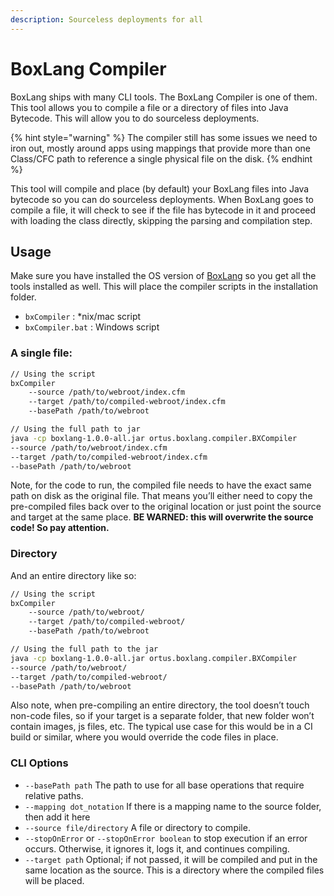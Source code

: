 ```yaml
---
description: Sourceless deployments for all
---
```


# BoxLang Compiler

BoxLang ships with many CLI tools.  The BoxLang Compiler is one of them.  This tool allows you to compile a file or a directory of files into Java Bytecode.  This will allow you to do sourceless deployments.

{% hint style="warning" %}
&#x20;The compiler still has some issues we need to iron out, mostly around apps using mappings that provide more than one Class/CFC path to reference a single physical file on the disk.
{% endhint %}

This tool will compile and place (by default) your BoxLang files into Java bytecode so you can do sourceless deployments.  When BoxLang goes to compile a file, it will check to see if the file has bytecode in it and proceed with loading the class directly, skipping the parsing and compilation step.

## Usage

Make sure you have installed the OS version of [BoxLang](../installation/) so you get all the tools installed as well.  This will place the compiler scripts in the installation folder.

* `bxCompiler` : \*nix/mac script
* `bxCompiler.bat` : Windows script

### A single file:

```bash
// Using the script
bxCompiler
    --source /path/to/webroot/index.cfm 
    --target /path/to/compiled-webroot/index.cfm 
    --basePath /path/to/webroot

// Using the full path to jar
java -cp boxlang-1.0.0-all.jar ortus.boxlang.compiler.BXCompiler 
--source /path/to/webroot/index.cfm 
--target /path/to/compiled-webroot/index.cfm 
--basePath /path/to/webroot
```

Note, for the code to run, the compiled file needs to have the exact same path on disk as the original file. That means you’ll either need to copy the pre-compiled files back over to the original location or just point the source and target at the same place. **BE WARNED: this will overwrite the source code! So pay attention.**

### **Directory**

And an entire directory like so:

```bash
// Using the script
bxCompiler
    --source /path/to/webroot/ 
    --target /path/to/compiled-webroot/ 
    --basePath /path/to/webroot

// Using the full path to the jar
java -cp boxlang-1.0.0-all.jar ortus.boxlang.compiler.BXCompiler 
--source /path/to/webroot/ 
--target /path/to/compiled-webroot/ 
--basePath /path/to/webroot
```

Also note, when pre-compiling an entire directory, the tool doesn’t touch non-code files, so if your target is a separate folder, that new folder won’t contain images, js files, etc. The typical use case for this would be in a CI build or similar, where you would override the code files in place.

### CLI Options

* `--basePath path`  The path to use for all base operations that require relative paths.
* `--mapping dot_notation` If there is a mapping name to the source folder, then add it here
* `--source file/directory`  A file or directory to compile.
* `--stopOnError`  or `--stopOnError boolean` to stop execution if an error occurs. Otherwise, it ignores it, logs it, and continues compiling.
* `--target path` Optional; if not passed, it will be compiled and put in the same location as the source.  This is a directory where the compiled files will be placed.
